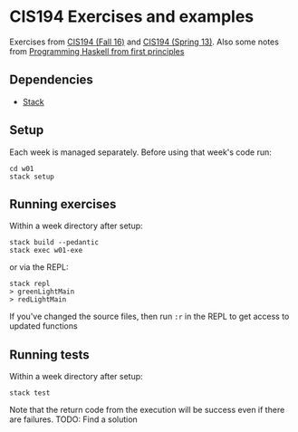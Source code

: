 # CIS194 Exercises and examples

Exercises from [CIS194 (Fall 16)](http://www.seas.upenn.edu/~cis194/fall16/) and 
[CIS194 (Spring 13)](http://www.seas.upenn.edu/~cis194/spring13/). Also some notes from
[Programming Haskell from first principles](http://www.haskellbook.com/)


## Dependencies

 - [Stack](https://www.haskellstack.org/)


## Setup

Each week is managed separately. Before using that week's code run:

```
cd w01
stack setup
```


## Running exercises

Within a week directory after setup:

```
stack build --pedantic
stack exec w01-exe
```

or via the REPL:

```
stack repl
> greenLightMain
> redLightMain
```

If you've changed the source files, then run `:r` in the REPL to get access to updated functions


## Running tests

Within a week directory after setup:

```
stack test
```

Note that the return code from the execution will be success even if there are failures. TODO: Find a solution